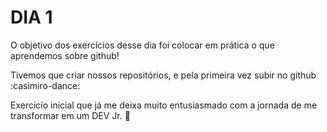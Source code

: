 # DIA 1

O objetivo dos exercícios desse dia foi colocar em prática o que aprendemos sobre github!

Tivemos que criar nossos repositórios, e pela primeira vez subir no github :casimiro-dance:

Exercicío inicial que já me deixa muito entusiasmado com a jornada de me transformar em um DEV Jr. :rocket:
